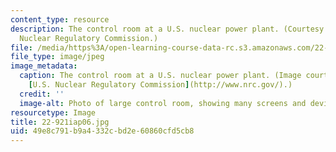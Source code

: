 ```yaml
---
content_type: resource
description: The control room at a U.S. nuclear power plant. (Courtesy of the U.S.
  Nuclear Regulatory Commission.)
file: /media/https%3A/open-learning-course-data-rc.s3.amazonaws.com/22-921-nuclear-power-plant-dynamics-and-control-january-iap-2006/49e8c791b9a4332cbd2e60860cfd5cb8_22-921iap06.jpg
file_type: image/jpeg
image_metadata:
  caption: The control room at a U.S. nuclear power plant. (Image courtesy of the
    [U.S. Nuclear Regulatory Commission](http://www.nrc.gov/).)
  credit: ''
  image-alt: Photo of large control room, showing many screens and devices.
resourcetype: Image
title: 22-921iap06.jpg
uid: 49e8c791-b9a4-332c-bd2e-60860cfd5cb8
---
```

